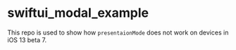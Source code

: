 # swiftui_modal_example

This repo is used to show how `presentaionMode` does not work on devices in iOS 13 beta 7.

